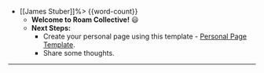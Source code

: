 - [[James Stuber]]%> {{word-count}}
    - **Welcome to Roam Collective!** 😃 
    - **Next Steps:**
        - Create your personal page using this template - [Personal Page Template](((8BBipopP5))).
        - Share some thoughts.
- ---
